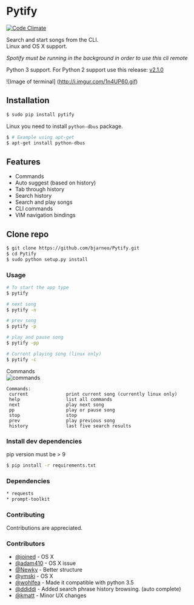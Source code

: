 Pytify
=============

[![Code Climate](https://codeclimate.com/github/bjarneo/Pytify/badges/gpa.svg)](https://codeclimate.com/github/bjarneo/Pytify)

Search and start songs from the CLI.  
Linux and OS X support.

*Spotify must be running in the background in order to use this cli remote*

Python 3 support. For Python 2 support use this release: [v2.1.0](https://github.com/bjarneo/Pytify/tree/v2.1.0)

![Image of terminal]
(http://i.imgur.com/1n4UP60.gif)


## Installation
```bash
$ sudo pip install pytify
```

Linux you need to install `python-dbus` package.
```bash
$ # Example using apt-get
$ apt-get install python-dbus
```

## Features
* Commands
* Auto suggest (based on history)
* Tab through history
* Search history
* Search and play songs
* CLI commands
* VIM navigation bindings

## Clone repo
```bash
$ git clone https://github.com/bjarneo/Pytify.git
$ cd Pytify
$ sudo python setup.py install
```

### Usage
```bash
# To start the app type
$ pytify

# next song
$ pytify -n

# prev song
$ pytify -p

# play and pause song
$ pytify -pp

# Current playing song (linux only)
$ pytify -c
```

Commands  
![commands](http://i.imgur.com/r7pCYyH.png)
```
Commands:
 current              print current song (currently linux only) 
 help                 list all commands 
 next                 play next song 
 pp                   play or pause song 
 stop                 stop 
 prev                 play previous song 
 history              last five search results 

```

### Install dev dependencies
pip version must be > 9
```bash
$ pip install -r requirements.txt
```

### Dependencies
```bash
* requests
* prompt-toolkit
```

### Contributing
Contributions are appreciated.

### Contributors
- [@joined](https://github.com/joined/) - OS X
- [@adam410](https://github.com/adam410/) - OS X issue
- [@Newky](https://github.com/Newky) - Better structure
- [@ymski](https://github.com/ymski) - OS X
- [@wohlfea](https://github.com/wohlfea) - Made it compatible with python 3.5
- [@ddiddi](https://github.com/ddiddi) - Added search phrase history browsing. (auto complete)
- [@kmatt](https://github.com/kmatt) - Minor UX changes
